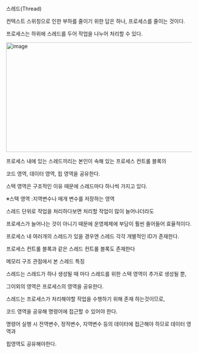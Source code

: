 스레드(Thread)

컨텍스트 스위칭으로 인한 부하를 줄이기 위한 답은 하나, 프로세스를 줄이는 것이다.

프로세스는 하위에 스레드를 두어 작업을 나누어 처리할 수 있다.

<img width="893" height="298" alt="image" src="https://github.com/user-attachments/assets/8f59cb69-7d52-4e06-bccf-162708becde0" />

프로세스 내에 있는 스레드끼리는 본인이 속해 있는 프로세스 컨트롤 블록의 

코드 영역, 데이터 영역, 힙 영역을 공유한다.

스택 영역은 구조적인 이유 때문에 스레드마다 하나씩 가지고 있다.

※스택 영역 :지역변수나 매개 변수를 저장하는 영역

스레드 단위로 작업을 처리하다보면 처리할 작업이 많이 늘어나더라도 

프로세스가 늘어나는 것이 아니기 때문에 운영체제에 부담이 훨씬 줄어들어 효율적이다.

프로세스 내 여러개의 스레드가 있을 경우엔 스레드 각각 개별적인 ID가 존재한다. 

프로세스 컨트롤 블록과 같은 스레드 컨트롤 블록도 존재한다

메모리 구조 관점에서 본 스레드 특징

스레드는 스레드가 하나 생성될 때 마다 스레드를 위한 스택 영역이 추가로 생성될 뿐, 

그이외의 영역은 프로세스의 영역을 공유한다.

스레드는 프로세스가 처리해야할 작업을 수행하기 위해 존재 하는것이므로,

코드 영역을 공유해 명령어에 접근할 수 있어야 한다.

명령어 실행 시 전역변수, 정적변수, 지역변수 등의 데이터에 접근해야 하므로 데이터 영역과

힙영역도 공유해야한다.
